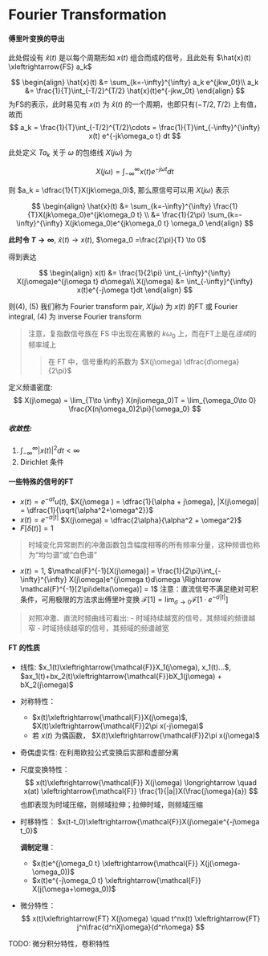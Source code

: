 # Fourier Transformation

#### 傅里叶变换的导出

此处假设有 $\hat x(t)$ 是以每个周期形如 $x(t)$ 组合而成的信号，且此处有 $\hat{x}(t) \xleftrightarrow{FS} a_k$

$$
    \begin{align}
        \hat{x}(t) &= \sum_{k=-\infty}^{\infty} a_k e^{jkw_0t}\\
        a_k &= \frac{1}{T}\int_{-T/2}^{T/2} \hat{x}(t)e^{-jkw_0t}
    \end{align}
$$
为FS的表示，此时易见有 $x(t)$ 为 $\hat{x}(t)$ 的一个周期，也即只有$(-T/2, T/2)$ 上有值，故而
$$
    a_k = \frac{1}{T}\int_{-T/2}^{T/2}\cdots = \frac{1}{T}\int_{-\infty}^{\infty} x(t) e^{-jk\omega_o t} dt
$$

此处定义 $Ta_k$ 关于 $\omega$ 的包络线 $X(j\omega)$ 为 

$$
    X(j\omega) = \int_{-\infty}^{\infty} x(t)e^{-j\omega t}dt
$$

则 $a_k = \dfrac{1}{T}X(jk\omega_0)$, 那么原信号可以用 $X(j\omega)$ 表示

$$
    \begin{align}
    \hat{x}(t) &= \sum_{k=-\infty}^{\infty} \frac{1}{T}X(jk\omega_0)e^{jk\omega_0 t} \\
        &= \frac{1}{2\pi} \sum_{k=-\infty}^{\infty} X(jk\omega_0)e^{jk\omega_0 t} \omega_0
    \end{align}
$$

**此时令 $T\to \infty$**, $\hat{x}(t) \to x(t)$, $\omega_0 =\frac{2\pi}{T} \to 0$

得到表达

$$
    \begin{align}
        x(t) &= \frac{1}{2\pi} \int_{-\infty}^{\infty} X(j\omega)e^{j\omega t} d\omega\\
        X(j\omega) &= \int_{-\infty}^{\infty} x(t)e^{-j\omega t}dt
    \end{align}
$$

则(4), (5) 我们称为 Fourier transform pair, $X(j\omega)$ 为 $x(t)$ 的FT 或 Fourier integral, (4) 为 inverse Fourier transform

> 注意，复指数信号族在 FS 中出现在离散的 $k\omega_0$ 上，而在FT上是在*连续*的频率域上
>> 在 FT 中，信号重构的系数为 $X(j\omega) \dfrac{d\omega}{2\pi}$

定义频谱密度:
$$
    X(j\omega) = \lim_{T\to \infty} X(nj\omega_0)T = \lim_{\omega_0\to 0} \frac{X(nj\omega_0)2\pi}{\omega_0}
$$

##### 收敛性:

1. $\int_{-\infty}^{\infty} |x(t)|^2 dt < \infty$
2. Dirichlet 条件

#### 一些特殊的信号的FT

- $x(t) = e^{-\alpha t} u(t)$, $X(j\omega ) = \dfrac{1}{\alpha + j\omega}, |X(j\omega)| = \dfrac{1}{\sqrt{\alpha^2+\omega^2}}$
- $x(t) = e^{-\alpha|t|}$ $X(j\omega) = \dfrac{2\alpha}{\alpha^2 + \omega^2}$
- $F[\delta(t)] = 1$
> 时域变化异常剧烈的冲激函数包含幅度相等的所有频率分量，这种频谱也称为“均匀谱”或“白色谱”
- $x(t)= 1$, $\mathcal{F}^{-1}[X(j\omega)] = \frac{1}{2\pi}\int_{-\infty}^{\infty} X(j\omega)e^{j\omega t}d\omega \Rightarrow \mathcal{F}^{-1}[2\pi\delta(\omega)] = 1$
    注意：直流信号不满足绝对可积条件，可用极限的方法求出傅里叶变换 $\mathcal{F}[1] = \lim_{\sigma \to 0}\mathcal{F}[1\cdot e^{-\sigma|t|}]$

>  对照冲激、直流时频曲线可看出:
    - 时域持续越宽的信号，其频域的频谱越窄
    - 时域持续越窄的信号，其频域的频谱越宽
    
#### FT 的性质

- 线性: $x_1(t)\xleftrightarrow{\mathcal{F}}X_1(j\omega), x_1(t)...$, $ax_1(t)+bx_2(t)\xleftrightarrow{\mathcal{F}}bX_1(j\omega) + bX_2(j\omega)$
- 对称特性：
    - $x(t)\xleftrightarrow{\mathcal{F}}X(j\omega)$,  $X(t)\xleftrightarrow{\mathcal{F}}2\pi x(-j\omega)$
    - 若 $x(t)$ 为偶函数， $X(t)\xleftrightarrow{\mathcal{F}}2\pi x(j\omega)$
- 奇偶虚实性: 在利用欧拉公式变换后实部和虚部分离
- 尺度变换特性： 
    $$
        x(t)\xleftrightarrow{\mathcal{F}} X(j\omega)  \longrightarrow \quad x(at) \xleftrightarrow{\mathcal{F}} \frac{1}{|a|}X(\frac{j\omega}{a}) $$
    也即表现为时域压缩，则频域拉伸；拉伸时域，则频域压缩
- 时移特性： $x(t-t_0)\xleftrightarrow{\mathcal{F}}X(j\omega)e^{-j\omega t_0}$

    **调制定理**：
    - $x(t)e^{j\omega_0 t} \xleftrightarrow{\mathcal{F}} X(j(\omega-\omega_0))$
    - $x(t)e^{-j\omega_0 t} \xleftrightarrow{\mathcal{F}} X(j(\omega+\omega_0))$
- 微分特性：
    $$
        x(t)\xleftrightarrow{FT} X(j\omega) \quad t^nx(t) \xleftrightarrow{FT} j^n\frac{d^nXj\omega}{d^n\omega}
    $$
    
TODO: 微分积分特性，卷积特性


    
    